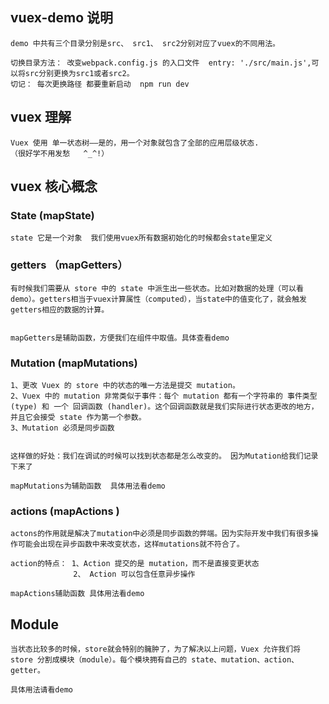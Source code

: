 ## vuex-demo 说明

```
demo 中共有三个目录分别是src、 src1、 src2分别对应了vuex的不同用法。

切换目录方法： 改变webpack.config.js 的入口文件  entry: './src/main.js',可以将src分别更换为src1或者src2。
切记： 每次更换路径 都要重新启动  npm run dev

```





## vuex 理解
  ```
  Vuex 使用 单一状态树——是的，用一个对象就包含了全部的应用层级状态.
  （很好学不用发愁   ^_^!）

  ```
## vuex 核心概念
  ### State   (mapState)
  ```
  state 它是一个对象  我们使用vuex所有数据初始化的时候都会state里定义

  ```
  ### getters （mapGetters）
```
有时候我们需要从 store 中的 state 中派生出一些状态。比如对数据的处理（可以看demo）。getters相当于vuex计算属性（computed），当state中的值变化了，就会触发getters相应的数据的计算。


mapGetters是辅助函数，方便我们在组件中取值。具体查看demo

```


 ### Mutation (mapMutations)  

 ```
1、更改 Vuex 的 store 中的状态的唯一方法是提交 mutation。
2、Vuex 中的 mutation 非常类似于事件：每个 mutation 都有一个字符串的 事件类型 (type) 和 一个 回调函数 (handler)。这个回调函数就是我们实际进行状态更改的地方，并且它会接受 state 作为第一个参数。
3、Mutation 必须是同步函数


这样做的好处：我们在调试的时候可以找到状态都是怎么改变的。 因为Mutation给我们记录下来了

mapMutations为辅助函数  具体用法看demo

 ```

 ### actions (mapActions )

 ```
 actons的作用就是解决了mutation中必须是同步函数的弊端。因为实际开发中我们有很多操作可能会出现在异步函数中来改变状态，这样mutations就不符合了。

 action的特点： 1、Action 提交的是 mutation，而不是直接变更状态
               2、 Action 可以包含任意异步操作

mapActions辅助函数 具体用法看demo
 ```

## Module

```
当状态比较多的时候，store就会特别的臃肿了，为了解决以上问题，Vuex 允许我们将 store 分割成模块（module）。每个模块拥有自己的 state、mutation、action、getter。

具体用法请看demo

```

